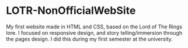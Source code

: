 # LOTR-NonOfficialWebSite
My first website made in HTML and CSS, based on the Lord of The Rings lore. I focused on responsive design, and story telling/immersion through the pages design. I did this during my first semester at the university.
